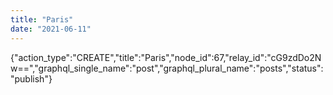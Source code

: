 ```yaml
---
title: "Paris"
date: "2021-06-11"
---
```


{"action\_type":"CREATE","title":"Paris","node\_id":67,"relay\_id":"cG9zdDo2Nw==","graphql\_single\_name":"post","graphql\_plural\_name":"posts","status":"publish"}
